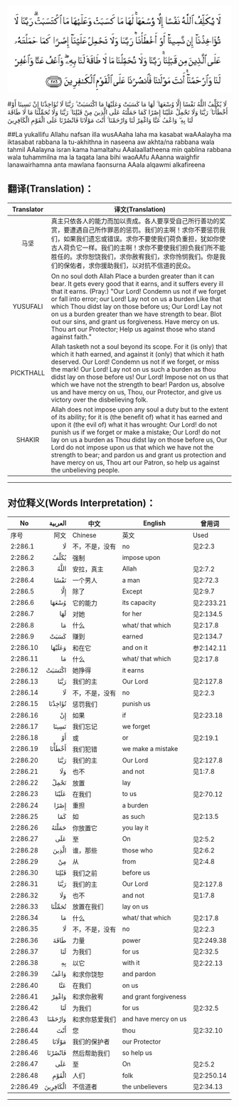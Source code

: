 ![002:286](images/002_286.gif)

#لَا يُكَلِّفُ اللَّهُ نَفْسًا إِلَّا وُسْعَهَا ۚ لَهَا مَا كَسَبَتْ وَعَلَيْهَا مَا اكْتَسَبَتْ ۗ رَبَّنَا لَا تُؤَاخِذْنَا إِنْ نَسِينَا أَوْ أَخْطَأْنَا ۚ رَبَّنَا وَلَا تَحْمِلْ عَلَيْنَا إِصْرًا كَمَا حَمَلْتَهُ عَلَى الَّذِينَ مِنْ قَبْلِنَا ۚ رَبَّنَا وَلَا تُحَمِّلْنَا مَا لَا طَاقَةَ لَنَا بِهِ ۖ وَاعْفُ عَنَّا وَاغْفِرْ لَنَا وَارْحَمْنَا ۚ أَنْتَ مَوْلَانَا فَانْصُرْنَا عَلَى الْقَوْمِ الْكَافِرِينَ 

##La yukallifu Allahu nafsan illa wusAAaha laha ma kasabat waAAalayha ma iktasabat rabbana la tu-akhithna in naseena aw akhta/na rabbana wala tahmil AAalayna isran kama hamaltahu AAalaallatheena min qablina rabbana wala tuhammilna ma la taqata lana bihi waoAAfu AAanna waighfir lanawairhamna anta mawlana faonsurna AAala alqawmi alkafireena 

## 翻译(Translation)：

| Translator | 译文(Translation)                                            |
| :--------: | ------------------------------------------------------------ |
|    马坚    | 真主只依各人的能力而加以责成。各人要享受自己所行善功的奖赏，要遭遇自己所作罪恶的惩罚。我们的主啊！求你不要惩罚我们，如果我们遗忘或错误。求你不要使我们荷负重担，犹如你使古人荷负它一样。我们的主啊！求你不要使我们担负我们所不能胜任的。求你恕饶我们，求你赦宥我们，求你怜悯我们。你是我们的保佑者，求你援助我们，以对抗不信道的民众。 |
|  YUSUFALI  | On no soul doth Allah Place a burden greater than it can bear. It gets every good that it earns, and it suffers every ill that it earns. (Pray:) "Our Lord! Condemn us not if we forget or fall into error; our Lord! Lay not on us a burden Like that which Thou didst lay on those before us; Our Lord! Lay not on us a burden greater than we have strength to bear. Blot out our sins, and grant us forgiveness. Have mercy on us. Thou art our Protector; Help us against those who stand against faith." |
| PICKTHALL  | Allah tasketh not a soul beyond its scope. For it (is only) that which it hath earned, and against it (only) that which it hath deserved. Our Lord! Condemn us not if we forget, or miss the mark! Our Lord! Lay not on us such a burden as thou didst lay on those before us! Our Lord! Impose not on us that which we have not the strength to bear! Pardon us, absolve us and have mercy on us, Thou, our Protector, and give us victory over the disbelieving folk. |
|   SHAKIR   | Allah does not impose upon any soul a duty but to the extent of its ability; for it is (the benefit of) what it has earned and upon it (the evil of) what it has wrought: Our Lord! do not punish us if we forget or make a mistake; Our Lord! do not lay on us a burden as Thou didst lay on those before us, Our Lord do not impose upon us that which we have not the strength to bear; and pardon us and grant us protection and have mercy on us, Thou art our Patron, so help us against the unbelieving people. |

---

## 对位释义(Words Interpretation)：

| No   | العربية | 中文    | English | 曾用词 |
| ---- | ------: | ------- | ------- | ------ |
| 序号 |    阿文 | Chinese | 英文    | Used   |
| 2:286.1  | لَا       | 不，不是，没有 | no                    | 见2:2.3    |
| 2:286.2  | يُكَلِّفُ     | 强制           | impose upon           |            |
| 2:286.3  | اللَّهُ     | 安拉，真主     | Allah                 | 见2:7.2 |
| 2:286.4  | نَفْسًا     | 一个男人       | a man                 | 见2:72.3   |
| 2:286.5  | إِلَّا      | 除了           | Except                | 见2:9.7    |
| 2:286.6  | وُسْعَهَا    | 它的能力       | its capacity          | 见2:233.21 |
| 2:286.7  | لَهَا      | 对她           | for her               | 见2:134.5  |
| 2:286.8  | مَا       | 什么           | what/ that which      | 见2:17.8   |
| 2:286.9  | كَسَبَتْ     | 赚到           | earned                | 见2:134.7  |
| 2:286.10 | وَعَلَيْهَا   | 和在它         | and on it             | 参2:142.11 |
| 2:286.11 | مَا       | 什么           | what/ that which      | 见2:17.8   |
| 2:286.12 | اكْتَسَبَتْ   | 她挣得         | it earns              |            |
| 2:286.13 | رَبَّنَا     | 我们的主       | Our Lord              | 见2:127.8  |
| 2:286.14 | لَا       | 不，不是，没有 | no                    | 见2:2.3    |
| 2:286.15 | تُؤَاخِذْنَا  | 惩罚我们       | punish us             |            |
| 2:286.16 | إِنْ       | 如果           | if                    | 见2:23.18  |
| 2:286.17 | نَسِينَا    | 我们忘记       | we forget             |            |
| 2:286.18 | أَوْ       | 或             | or                    | 见2:19.1   |
| 2:286.19 | أَخْطَأْنَا   | 我们犯错       | we make a mistake     |            |
| 2:286.20 | رَبَّنَا     | 我们的主       | Our Lord              | 见2:127.8  |
| 2:286.21 | وَلَا      | 也不           | and not               | 见1:7.8    |
| 2:286.22 | تَحْمِلْ     | 放置           | lay                   |            |
| 2:286.23 | عَلَيْنَا    | 在我们         | to us                 | 见2:70.12  |
| 2:286.24 | إِصْرًا     | 重担           | a burden              |            |
| 2:286.25 | كَمَا      | 如             | as such               | 见2:13.5   |
| 2:286.26 | حَمَلْتَهُ    | 你放置它       | you lay it            |            |
| 2:286.27 | عَلَى      | 至             | On                    | 见2:5.2    |
| 2:286.28 | الَّذِينَ    | 谁，那些       | those who             | 见2:6.2    |
| 2:286.29 | مِنْ       | 从             | from                  | 见2:4.8    |
| 2:286.30 | قَبْلِنَا    | 我们之前       | before us             |            |
| 2:286.31 | رَبَّنَا     | 我们的主       | Our Lord              | 见2:127.8  |
| 2:286.32 | وَلَا      | 也不           | and not               | 见1:7.8    |
| 2:286.33 | تُحَمِّلْنَا   | 放置在我们     | lay on us             |            |
| 2:286.34 | مَا       | 什么           | what/ that which      | 见2:17.8   |
| 2:286.35 | لَا       | 不，不是，没有 | no                    | 见2:2.3    |
| 2:286.36 | طَاقَةَ     | 力量           | power                 | 见2:249.38 |
| 2:286.37 | لَنَا      | 为我们         | for us                | 见2:32.5   |
| 2:286.38 | بِهِ       | 以它           | with it               | 见2:22.13  |
| 2:286.39 | وَاعْفُ     | 和求你饶恕     | and pardon            |            |
| 2:286.40 | عَنَّا      | 在我们         | on us                 |            |
| 2:286.41 | وَاغْفِرْ    | 和求你赦宥     | and grant forgiveness |            |
| 2:286.42 | لَنَا      | 为我们         | for us                | 见2:32.5   |
| 2:286.43 | وَارْحَمْنَا  | 和求你慈爱我们 | and have mercy on us  |            |
| 2:286.44 | أَنْتَ      | 您             | thou                  | 见2:32.10  |
| 2:286.45 | مَوْلَانَا   | 我们的保护者   | our Protector         |            |
| 2:286.46 | فَانْصُرْنَا  | 然后帮助我们   | so help us            |            |
| 2:286.47 | عَلَى      | 至             | On                    | 见2:5.2    |
| 2:286.48 | الْقَوْمِ    | 人们           | folk                  | 见2:250.14 |
| 2:286.49 | الْكَافِرِينَ | 不信道者       | the unbelievers       | 见2:34.13  |

---

